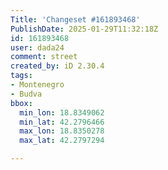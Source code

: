 ```yaml
---
Title: 'Changeset #161893468'
PublishDate: 2025-01-29T11:32:18Z
id: 161893468
user: dada24
comment: street
created_by: iD 2.30.4
tags:
- Montenegro
- Budva
bbox:
  min_lon: 18.8349062
  min_lat: 42.2796466
  max_lon: 18.8350278
  max_lat: 42.2797294

---
```

